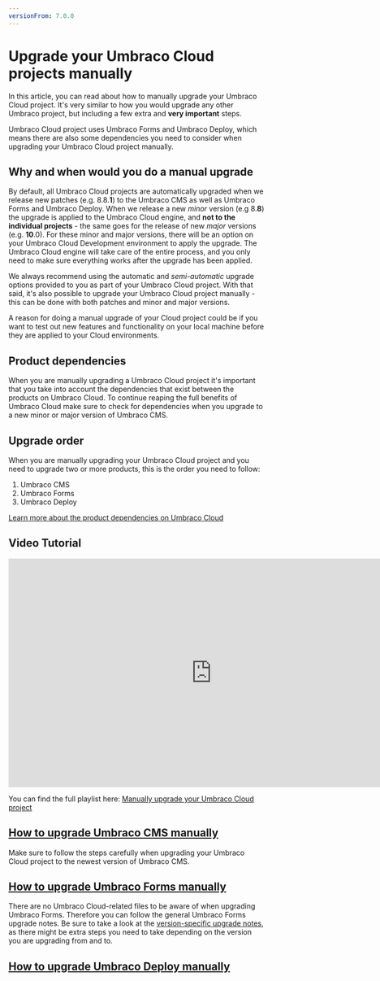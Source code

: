 ```yaml
---
versionFrom: 7.0.0
---
```


# Upgrade your Umbraco Cloud projects manually

In this article, you can read about how to manually upgrade your Umbraco Cloud project. It's very similar to how you would upgrade any other Umbraco project, but including a few extra and **very important** steps.

Umbraco Cloud project uses Umbraco Forms and Umbraco Deploy, which means there are also some dependencies you need to consider when upgrading your Umbraco Cloud project manually.

## Why and when would you do a manual upgrade

By default, all Umbraco Cloud projects are automatically upgraded when we release new patches (e.g. 8.8.**1**) to the Umbraco CMS as well as Umbraco Forms and Umbraco Deploy. When we release a new *minor* version (e.g 8.**8**) the upgrade is applied to the Umbraco Cloud engine, and **not to the individual projects** - the same goes for the release of new *major* versions (e.g. **10**.0). For these minor and major versions, there will be an option on your Umbraco Cloud Development environment to apply the upgrade. The Umbraco Cloud engine will take care of the entire process, and you only need to make sure everything works after the upgrade has been applied.

We always recommend using the automatic and *semi-automatic* upgrade options provided to you as part of your Umbraco Cloud project. With that said, it's also possible to upgrade your Umbraco Cloud project manually - this can be done with both patches and minor and major versions.

A reason for doing a manual upgrade of your Cloud project could be if you want to test out new features and functionality on your local machine before they are applied to your Cloud environments.

## Product dependencies

When you are manually upgrading a Umbraco Cloud project it's important that you take into account the dependencies that exist between the products on Umbraco Cloud. To continue reaping the full benefits of Umbraco Cloud make sure to check for dependencies when you upgrade to a new minor or major version of Umbraco CMS.

## Upgrade order

When you are manually upgrading your Umbraco Cloud project and you need to upgrade two or more products, this is the order you need to follow:

1. Umbraco CMS
2. Umbraco Forms
3. Umbraco Deploy

[Learn more about the product dependencies on Umbraco Cloud](../Product-Dependencies)

## Video Tutorial

<iframe width="800" height="450" src="https://www.youtube.com/embed/A0Kzgsb4EGQ?rel=0" frameborder="0" allow="autoplay; encrypted-media" allowfullscreen></iframe>

You can find the full playlist here: [Manually upgrade your Umbraco Cloud project](https://www.youtube.com/playlist?list=PLgX62vUaGZsFy6I695OINpxhddOe-lOIP)

## [How to upgrade Umbraco CMS manually](Manual-CMS-upgrade.md)

Make sure to follow the steps carefully when upgrading your Umbraco Cloud project to the newest version of Umbraco CMS.

## [How to upgrade Umbraco Forms manually](https://our.umbraco.com/documentation/Add-ons/UmbracoForms/Installation/ManualUpgrade)

There are no Umbraco Cloud-related files to be aware of when upgrading Umbraco Forms. Therefore you can follow the general Umbraco Forms upgrade notes. Be sure to take a look at the [version-specific upgrade notes](https://our.umbraco.com/documentation/Add-ons/UmbracoForms/Installation/Version-Specific), as there might be extra steps you need to take depending on the version you are upgrading from and to.

## [How to upgrade Umbraco Deploy manually](Manual-Upgrade-Deploy)
